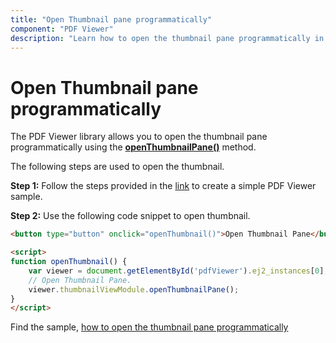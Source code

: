 ```yaml
---
title: "Open Thumbnail pane programmatically"
component: "PDF Viewer"
description: "Learn how to open the thumbnail pane programmatically in PDF Viewer control."
---
```


# Open Thumbnail pane programmatically

The PDF Viewer library allows you to open the thumbnail pane programmatically using the [**openThumbnailPane()**](https://ej2.syncfusion.com/documentation/api/pdfviewer/thumbnailView/#openthumbnailpane) method.

The following steps are used to open the thumbnail.

**Step 1:** Follow the steps provided in the [link](https://ej2.syncfusion.com/aspnetmvc/documentation/pdfviewer/getting-started/) to create a simple PDF Viewer sample.

**Step 2:** Use the following code snippet to open thumbnail.

```html
<button type="button" onclick="openThumbnail()">Open Thumbnail Pane</button>

<script>
function openThumbnail() {
    var viewer = document.getElementById('pdfViewer').ej2_instances[0];
    // Open Thumbnail Pane.
    viewer.thumbnailViewModule.openThumbnailPane();
}
</script>
```

Find the sample, [how to open the thumbnail pane programmatically](https://www.syncfusion.com/downloads/support/directtrac/general/ze/EJ2MvcSample1928984973.zip)